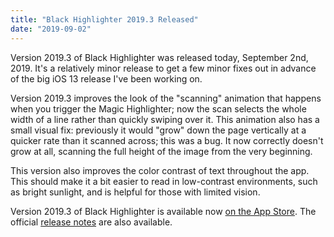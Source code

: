 ```yaml
---
title: "Black Highlighter 2019.3 Released"
date: "2019-09-02"
---
```


Version 2019.3 of Black Highlighter was released today, September 2nd, 2019. It's a relatively minor release to get a few minor fixes out in advance of the big iOS 13 release I've been working on.

Version 2019.3 improves the look of the "scanning" animation that happens when you trigger the Magic Highlighter; now the scan selects the whole width of a line rather than quickly swiping over it. This animation also has a small visual fix: previously it would "grow" down the page vertically at a quicker rate than it scanned across; this was a bug. It now correctly doesn't grow at all, scanning the full height of the image from the very beginning.

This version also improves the color contrast of text throughout the app. This should make it a bit easier to read in low-contrast environments, such as bright sunlight, and is helpful for those with limited vision.

Version 2019.3 of Black Highlighter is available now [on the App Store](https://itunes.apple.com/us/app/black-highlighter/id1215283742?ls=1&mt=8&at=11lrHm). The official [release notes](/releases/2019.3) are also available.